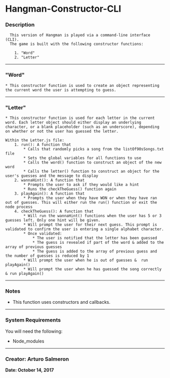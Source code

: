 # Hangman-Constructor-CLI

### Description
```
  This version of Hangman is played via a command-line interface (CLI).
  The game is built with the following constructor functions:

    1. "Word"
    2. "Letter"

```
- - -
### "Word"

  	* This constructor function is used to create an object representing the current word the user is attempting to guess.

- - -

### "Letter"
  	* This constructor function is used for each letter in the current word. Each letter object should either display an underlying character, or a blank placeholder (such as an underscore), depending on whether or not the user has guessed the letter. 

  	Within the Letter.js file:
  		1. run(): A function that 
  			* Calls that randomly picks a song from the listOf90sSongs.txt file
  			* Sets the global variables for all functions to use
  			* Calls the word() function to construct an object of the new word
  			* Calls the letter() function to construct an object for the user's guesses and the message to display
		2. wannaHint(): A function that 
			* Prompts the user to ask if they would like a hint
			* Runs the checkTheGuess() function again
		3. playAgain(): A function that
			* Prompts the user when they have WON or when they have ran out of guesses. This will either run the run() function or exit the node process
		4. checkTheGuess(): A function that
			* Will run the wannaHint() functions when the user has 5 or 3 guesses left. Only one hint will be given.
			* Will prompt the user for their next guess. This prompt is validated to confirm the user is entering a single alphabet character.
			* Once validated:
				* The user is notified that the letter has been guessed
				* The guess is revealed if part of the word & added to the array of previous guesses
				* The guess is added to the array of previous guess and the number of guesses is reduced by 1
			* Will prompt the user when he is out of guesses &  run playAgain()
			* Will prompt the user when he has guessed the song correctly & run playAgain()
- - -


### Notes
  * This function uses constructors and callbacks.

- - -

### System Requirements

You will need the following:
  * Node_modules
  
- - -

### Creator: Arturo Salmeron
**Date: October 14, 2017**
